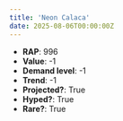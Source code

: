 ```yaml
---
title: 'Neon Calaca'
date: 2025-08-06T00:00:00Z
---
```

- **RAP**: 996
- **Value**: -1
- **Demand level**: -1
- **Trend**: -1
- **Projected?**: True
- **Hyped?**: True
- **Rare?**: True
